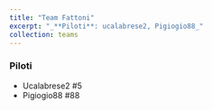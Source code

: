 ```yaml
---
title: "Team Fattoni"
excerpt: "_**Piloti**: ucalabrese2, Pigiogio88_"
collection: teams
---
```


### Piloti
* Ucalabrese2 #5
* Pigiogio88 #88
